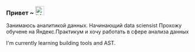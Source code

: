 ### Привет ~ <img src="https://user-images.githubusercontent.com/1303154/88677602-1635ba80-d120-11ea-84d8-d263ba5fc3c0.gif" width="24px" alt="hi">

Занимаюсь аналитикой данных. Начинающий data sciensist
Прохожу обучене на Яндекс.Практикум и хочу работать в сфере анализа данных

I'm currently learning building tools and AST.
